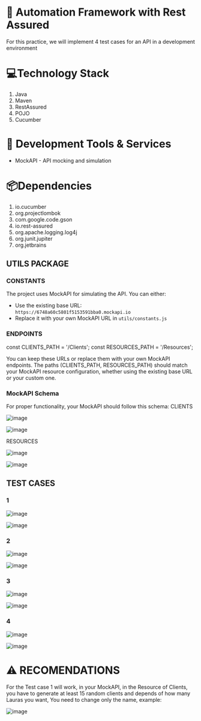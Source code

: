 # 🚀 Automation Framework with Rest Assured

For this practice, we will implement 4 test cases for an API in a development environment

# 💻Technology Stack

1. Java
2. Maven
3. RestAssured
4. POJO
5. Cucumber

# 🧰 Development Tools & Services
- MockAPI - API mocking and simulation


# 📦Dependencies

1. io.cucumber
2. org.projectlombok
3. com.google.code.gson
4. io.rest-assured
5. org.apache.logging.log4j
6. org.junit.jupiter
7. org.jetbrains

## UTILS PACKAGE
### CONSTANTS

The project uses MockAPI for simulating the API. You can either:
- Use the existing base URL: `https://6748a60c5801f5153591bba0.mockapi.io`
- Replace it with your own MockAPI URL in `utils/constants.js`

### ENDPOINTS
const CLIENTS_PATH = '/Clients';
const RESOURCES_PATH = '/Resources';

You can keep these URLs or replace them with your own MockAPI endpoints. The paths (CLIENTS_PATH, RESOURCES_PATH) should match your MockAPI resource configuration, whether using the existing base URL or your custom one.

### MockAPI Schema
For proper functionality, your MockAPI should follow this schema:
CLIENTS

![image](https://github.com/user-attachments/assets/2638c23d-8643-43e3-b30a-5c39fb01b9fe)

![image](https://github.com/user-attachments/assets/0b2b2547-e7ec-4cff-a73c-ffa38a44d225)

RESOURCES

![image](https://github.com/user-attachments/assets/dfb73c1e-5134-4cef-8900-b70b8985f8db)

![image](https://github.com/user-attachments/assets/8a8c6e64-4ffc-4ba8-a9fa-4fea26e2f749)

## TEST CASES

### 1

![image](https://github.com/user-attachments/assets/93e39c7a-5f9f-4e74-9f9b-4db5b991fbe0)

![image](https://github.com/user-attachments/assets/5d2c6b78-d0b9-453d-ad86-54e67d4435d6)

### 2

![image](https://github.com/user-attachments/assets/97118041-67fc-48da-a828-1f4ec3accec2)

![image](https://github.com/user-attachments/assets/767f8cbc-16c3-4c25-95e9-a6fc7f0f270e)

### 3

![image](https://github.com/user-attachments/assets/e02c2326-0197-43c1-9fef-4b04426430d1)

![image](https://github.com/user-attachments/assets/61ebfe92-d040-4744-9216-d0da1ee4cfd0)

### 4

![image](https://github.com/user-attachments/assets/a2145a22-1228-41eb-aa75-0d706505befc)

![image](https://github.com/user-attachments/assets/61a36846-c1c2-4b1b-8240-e4e0e794053a)

# ⚠️ RECOMENDATIONS

For the Test case 1 will work, in your MockAPI, in the Resource of Clients, you have to generate at least 15 random clients and depends of how many Lauras you want, You need to change only the name, example: 

![image](https://github.com/user-attachments/assets/c109f216-f2ae-4d2e-8b24-50474cb0eda9)
















